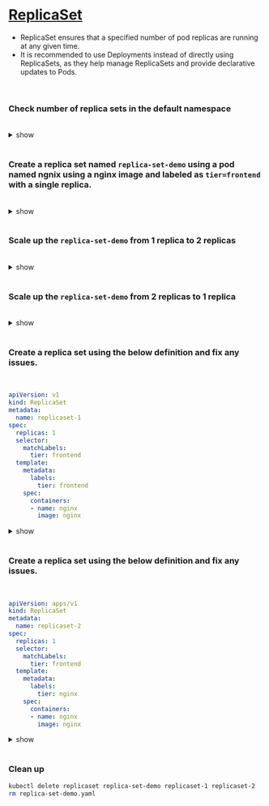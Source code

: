# [ReplicaSet](https://kubernetes.io/docs/concepts/workloads/controllers/replicaset/)

 - ReplicaSet ensures that a specified number of pod replicas are running at any given time.
 - It is recommended to use Deployments instead of directly using ReplicaSets, as they help manage ReplicaSets and provide declarative updates to Pods.

<br />

### Check number of replica sets in the default namespace

<br />

<details><summary>show</summary><p>

```bash
kubectl get replicasets
# OR
kubectl get rs
```

</p></details> 

<br />

### Create a replica set named `replica-set-demo` using a pod named ngnix using a nginx image and labeled as `tier=frontend` with a single replica.

<br />

<details><summary>show</summary><p>

```yaml
cat << EOF > replica-set-demo.yaml
apiVersion: apps/v1
kind: ReplicaSet
metadata:
  name: replica-set-demo
spec:
  replicas: 1
  selector:
    matchLabels:
      tier: frontend
  template:
    metadata:
      labels:
        tier: frontend
    spec:
      containers:
      - name: nginx
        image: nginx
EOF

kubectl apply -f replica-set-demo.yaml
```

</p></details>

<br />

### Scale up the `replica-set-demo` from 1 replica to 2 replicas

<br />

<details><summary>show</summary><p>

```bash
kubectl scale replicaset replica-set-demo --replicas=2
```

OR

Edit the replica set definition file `replica-set-demo.yaml` and apply `kubectl apply -f replica-set-demo.yaml`

```yaml
apiVersion: apps/v1
kind: ReplicaSet
metadata:
  name: replica-set-demo
spec:
  replicas: 2 # update this
  selector:
    matchLabels:
      tier: frontend
  template:
    metadata:
      labels:
        tier: frontend
    spec:
      containers:
      - name: nginx
        image: nginx
EOF
```

</p></details>

<br />

### Scale up the `replica-set-demo` from 2 replicas to 1 replica

<br />

<details><summary>show</summary><p>

```bash
kubectl scale replicaset replica-set-demo --replicas=1
```

OR

#### Edit the replica set definition file `replica-set-demo.yaml` and apply `kubectl apply -f replica-set-demo.yaml`

```yaml
apiVersion: apps/v1
kind: ReplicaSet
metadata:
  name: replica-set-demo
spec:
  replicas: 1 # update this
  selector:
    matchLabels:
      tier: frontend
  template:
    metadata:
      labels:
        tier: frontend
    spec:
      containers:
      - name: nginx
        image: nginx
EOF
```

</p></details>

<br />

### Create a replica set using the below definition and fix any issues.

<br />

```yaml
apiVersion: v1
kind: ReplicaSet
metadata:
  name: replicaset-1
spec:
  replicas: 1
  selector:
    matchLabels:
      tier: frontend
  template:
    metadata:
      labels:
        tier: frontend
    spec:
      containers:
      - name: nginx
        image: nginx
```

<details><summary>show</summary><p>

#### Check the apiVersion using `kubectl explain replicasets` which is `apps/v1`.  
Update the version and apply again.

</p></details>

<br />

### Create a replica set using the below definition and fix any issues.

<br />

```yaml
apiVersion: apps/v1
kind: ReplicaSet
metadata:
  name: replicaset-2
spec:
  replicas: 1
  selector:
    matchLabels:
      tier: frontend
  template:
    metadata:
      labels:
        tier: nginx
    spec:
      containers:
      - name: nginx
        image: nginx
```

<details><summary>show</summary><p>

The replica set selector field `tier: frontend` does not match the pod labels `tier: nginx`. Correct either of them and reapply.

</p></details>

<br />

### Clean up 

```bash
kubectl delete replicaset replica-set-demo replicaset-1 replicaset-2
rm replica-set-demo.yaml
```
